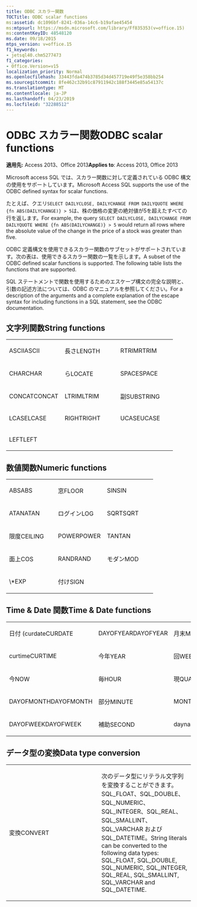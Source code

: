 ```yaml
---
title: ODBC スカラー関数
TOCTitle: ODBC scalar functions
ms:assetid: dc1096bf-8241-036a-14c6-b19afae45454
ms:mtpsurl: https://msdn.microsoft.com/library/Ff835353(v=office.15)
ms:contentKeyID: 48548120
ms.date: 09/18/2015
mtps_version: v=office.15
f1_keywords:
- jetsql40.chm5277473
f1_categories:
- Office.Version=v15
localization_priority: Normal
ms.openlocfilehash: 33443fda474b3785d34d457719e49f5e358bb254
ms.sourcegitcommit: 8fe462c32b91c87911942c188f3445e85a54137c
ms.translationtype: MT
ms.contentlocale: ja-JP
ms.lasthandoff: 04/23/2019
ms.locfileid: "32288512"
---
```

# <a name="odbc-scalar-functions"></a><span data-ttu-id="d4be5-102">ODBC スカラー関数</span><span class="sxs-lookup"><span data-stu-id="d4be5-102">ODBC scalar functions</span></span>

<span data-ttu-id="d4be5-103">**適用先:** Access 2013、Office 2013</span><span class="sxs-lookup"><span data-stu-id="d4be5-103">**Applies to**: Access 2013, Office 2013</span></span>

<span data-ttu-id="d4be5-104">Microsoft access SQL では、スカラー関数に対して定義されている ODBC 構文の使用をサポートしています。</span><span class="sxs-lookup"><span data-stu-id="d4be5-104">Microsoft Access SQL supports the use of the ODBC defined syntax for scalar functions.</span></span> 

<span data-ttu-id="d4be5-105">たとえば、クエリ`SELECT DAILYCLOSE, DAILYCHANGE FROM DAILYQUOTE WHERE {fn ABS(DAILYCHANGE)} > 5`は、株の価格の変更の絶対値が5を超えたすべての行を返します。</span><span class="sxs-lookup"><span data-stu-id="d4be5-105">For example, the query `SELECT DAILYCLOSE, DAILYCHANGE FROM DAILYQUOTE WHERE {fn ABS(DAILYCHANGE)} > 5` would return all rows where the absolute value of the change in the price of a stock was greater than five.</span></span>

<span data-ttu-id="d4be5-p101">ODBC 定義構文を使用できるスカラー関数のサブセットがサポートされています。次の表は、使用できるスカラー関数の一覧を示します。</span><span class="sxs-lookup"><span data-stu-id="d4be5-p101">A subset of the ODBC defined scalar functions is supported. The following table lists the functions that are supported.</span></span>

<span data-ttu-id="d4be5-108">SQL ステートメントで関数を使用するためのエスケープ構文の完全な説明と、引数の記述方法については、ODBC のマニュアルを参照してください。</span><span class="sxs-lookup"><span data-stu-id="d4be5-108">For a description of the arguments and a complete explanation of the escape syntax for including functions in a SQL statement, see the ODBC documentation.</span></span>

## <a name="string-functions"></a><span data-ttu-id="d4be5-109">文字列関数</span><span class="sxs-lookup"><span data-stu-id="d4be5-109">String functions</span></span>

<table>
<colgroup>
<col style="width: 33%" />
<col style="width: 33%" />
<col style="width: 33%" />
</colgroup>
<tbody>
<tr class="odd">
<td><p><span data-ttu-id="d4be5-110">ASCII</span><span class="sxs-lookup"><span data-stu-id="d4be5-110">ASCII</span></span></p></td>
<td><p><span data-ttu-id="d4be5-111">長さ</span><span class="sxs-lookup"><span data-stu-id="d4be5-111">LENGTH</span></span></p></td>
<td><p><span data-ttu-id="d4be5-112">RTRIM</span><span class="sxs-lookup"><span data-stu-id="d4be5-112">RTRIM</span></span></p></td>
</tr>
<tr class="even">
<td><p><span data-ttu-id="d4be5-113">CHAR</span><span class="sxs-lookup"><span data-stu-id="d4be5-113">CHAR</span></span></p></td>
<td><p><span data-ttu-id="d4be5-114">ら</span><span class="sxs-lookup"><span data-stu-id="d4be5-114">LOCATE</span></span></p></td>
<td><p><span data-ttu-id="d4be5-115">SPACE</span><span class="sxs-lookup"><span data-stu-id="d4be5-115">SPACE</span></span></p></td>
</tr>
<tr class="odd">
<td><p><span data-ttu-id="d4be5-116">CONCAT</span><span class="sxs-lookup"><span data-stu-id="d4be5-116">CONCAT</span></span></p></td>
<td><p><span data-ttu-id="d4be5-117">LTRIM</span><span class="sxs-lookup"><span data-stu-id="d4be5-117">LTRIM</span></span></p></td>
<td><p><span data-ttu-id="d4be5-118">副</span><span class="sxs-lookup"><span data-stu-id="d4be5-118">SUBSTRING</span></span></p></td>
</tr>
<tr class="even">
<td><p><span data-ttu-id="d4be5-119">LCASE</span><span class="sxs-lookup"><span data-stu-id="d4be5-119">LCASE</span></span></p></td>
<td><p><span data-ttu-id="d4be5-120">RIGHT</span><span class="sxs-lookup"><span data-stu-id="d4be5-120">RIGHT</span></span></p></td>
<td><p><span data-ttu-id="d4be5-121">UCASE</span><span class="sxs-lookup"><span data-stu-id="d4be5-121">UCASE</span></span></p></td>
</tr>
<tr class="odd">
<td><p><span data-ttu-id="d4be5-122">LEFT</span><span class="sxs-lookup"><span data-stu-id="d4be5-122">LEFT</span></span></p></td>
<td><p></p></td>
<td><p></p></td>
</tr>
</tbody>
</table>


## <a name="numeric-functions"></a><span data-ttu-id="d4be5-123">数値関数</span><span class="sxs-lookup"><span data-stu-id="d4be5-123">Numeric functions</span></span>

<table>
<colgroup>
<col style="width: 33%" />
<col style="width: 33%" />
<col style="width: 33%" />
</colgroup>
<tbody>
<tr class="odd">
<td><p><span data-ttu-id="d4be5-124">ABS</span><span class="sxs-lookup"><span data-stu-id="d4be5-124">ABS</span></span></p></td>
<td><p><span data-ttu-id="d4be5-125">窓</span><span class="sxs-lookup"><span data-stu-id="d4be5-125">FLOOR</span></span></p></td>
<td><p><span data-ttu-id="d4be5-126">SIN</span><span class="sxs-lookup"><span data-stu-id="d4be5-126">SIN</span></span></p></td>
</tr>
<tr class="even">
<td><p><span data-ttu-id="d4be5-127">ATAN</span><span class="sxs-lookup"><span data-stu-id="d4be5-127">ATAN</span></span></p></td>
<td><p><span data-ttu-id="d4be5-128">ログイン</span><span class="sxs-lookup"><span data-stu-id="d4be5-128">LOG</span></span></p></td>
<td><p><span data-ttu-id="d4be5-129">SQRT</span><span class="sxs-lookup"><span data-stu-id="d4be5-129">SQRT</span></span></p></td>
</tr>
<tr class="odd">
<td><p><span data-ttu-id="d4be5-130">限度</span><span class="sxs-lookup"><span data-stu-id="d4be5-130">CEILING</span></span></p></td>
<td><p><span data-ttu-id="d4be5-131">POWER</span><span class="sxs-lookup"><span data-stu-id="d4be5-131">POWER</span></span></p></td>
<td><p><span data-ttu-id="d4be5-132">TAN</span><span class="sxs-lookup"><span data-stu-id="d4be5-132">TAN</span></span></p></td>
</tr>
<tr class="even">
<td><p><span data-ttu-id="d4be5-133">面上</span><span class="sxs-lookup"><span data-stu-id="d4be5-133">COS</span></span></p></td>
<td><p><span data-ttu-id="d4be5-134">RAND</span><span class="sxs-lookup"><span data-stu-id="d4be5-134">RAND</span></span></p></td>
<td><p><span data-ttu-id="d4be5-135">モダン</span><span class="sxs-lookup"><span data-stu-id="d4be5-135">MOD</span></span></p></td>
</tr>
<tr class="odd">
<td><p><span data-ttu-id="d4be5-136">\*</span><span class="sxs-lookup"><span data-stu-id="d4be5-136">EXP</span></span></p></td>
<td><p><span data-ttu-id="d4be5-137">付け</span><span class="sxs-lookup"><span data-stu-id="d4be5-137">SIGN</span></span></p></td>
<td><p></p></td>
</tr>
</tbody>
</table>


## <a name="time--date-functions"></a><span data-ttu-id="d4be5-138">Time & Date 関数</span><span class="sxs-lookup"><span data-stu-id="d4be5-138">Time & Date functions</span></span>

<table>
<colgroup>
<col style="width: 33%" />
<col style="width: 33%" />
<col style="width: 33%" />
</colgroup>
<tbody>
<tr class="odd">
<td><p><span data-ttu-id="d4be5-139">日付 (curdate</span><span class="sxs-lookup"><span data-stu-id="d4be5-139">CURDATE</span></span></p></td>
<td><p><span data-ttu-id="d4be5-140">DAYOFYEAR</span><span class="sxs-lookup"><span data-stu-id="d4be5-140">DAYOFYEAR</span></span></p></td>
<td><p><span data-ttu-id="d4be5-141">月末</span><span class="sxs-lookup"><span data-stu-id="d4be5-141">MONTH</span></span></p></td>
</tr>
<tr class="even">
<td><p><span data-ttu-id="d4be5-142">curtime</span><span class="sxs-lookup"><span data-stu-id="d4be5-142">CURTIME</span></span></p></td>
<td><p><span data-ttu-id="d4be5-143">今年</span><span class="sxs-lookup"><span data-stu-id="d4be5-143">YEAR</span></span></p></td>
<td><p><span data-ttu-id="d4be5-144">回</span><span class="sxs-lookup"><span data-stu-id="d4be5-144">WEEK</span></span></p></td>
</tr>
<tr class="odd">
<td><p><span data-ttu-id="d4be5-145">今</span><span class="sxs-lookup"><span data-stu-id="d4be5-145">NOW</span></span></p></td>
<td><p><span data-ttu-id="d4be5-146">毎</span><span class="sxs-lookup"><span data-stu-id="d4be5-146">HOUR</span></span></p></td>
<td><p><span data-ttu-id="d4be5-147">現</span><span class="sxs-lookup"><span data-stu-id="d4be5-147">QUARTER</span></span></p></td>
</tr>
<tr class="even">
<td><p><span data-ttu-id="d4be5-148">DAYOFMONTH</span><span class="sxs-lookup"><span data-stu-id="d4be5-148">DAYOFMONTH</span></span></p></td>
<td><p><span data-ttu-id="d4be5-149">部分</span><span class="sxs-lookup"><span data-stu-id="d4be5-149">MINUTE</span></span></p></td>
<td><p><span data-ttu-id="d4be5-150">MONTHNAME</span><span class="sxs-lookup"><span data-stu-id="d4be5-150">MONTHNAME</span></span></p></td>
</tr>
<tr class="odd">
<td><p><span data-ttu-id="d4be5-151">DAYOFWEEK</span><span class="sxs-lookup"><span data-stu-id="d4be5-151">DAYOFWEEK</span></span></p></td>
<td><p><span data-ttu-id="d4be5-152">補助</span><span class="sxs-lookup"><span data-stu-id="d4be5-152">SECOND</span></span></p></td>
<td><p><span data-ttu-id="d4be5-153">dayname</span><span class="sxs-lookup"><span data-stu-id="d4be5-153">DAYNAME</span></span></p></td>
</tr>
</tbody>
</table>


## <a name="data-type-conversion"></a><span data-ttu-id="d4be5-154">データ型の変換</span><span class="sxs-lookup"><span data-stu-id="d4be5-154">Data type conversion</span></span>

<table>
<colgroup>
<col style="width: 50%" />
<col style="width: 50%" />
</colgroup>
<tbody>
<tr class="odd">
<td><p><span data-ttu-id="d4be5-155">変換</span><span class="sxs-lookup"><span data-stu-id="d4be5-155">CONVERT</span></span></p></td>
<td><p><span data-ttu-id="d4be5-156">次のデータ型にリテラル文字列を変換することができます。SQL_FLOAT、SQL_DOUBLE、SQL_NUMERIC、SQL_INTEGER、SQL_REAL、SQL_SMALLINT、SQL_VARCHAR および SQL_DATETIME。</span><span class="sxs-lookup"><span data-stu-id="d4be5-156">String literals can be converted to the following data types: SQL_FLOAT, SQL_DOUBLE, SQL_NUMERIC, SQL_INTEGER, SQL_REAL, SQL_SMALLINT, SQL_VARCHAR and SQL_DATETIME.</span></span></p></td>
</tr>
</tbody>
</table>

